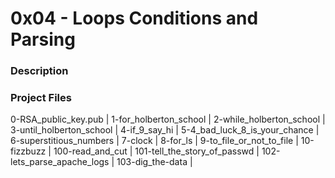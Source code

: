 # 0x04 - Loops Conditions and Parsing

### Description

### Project Files

0-RSA_public_key.pub |
1-for_holberton_school |
2-while_holberton_school |
3-until_holberton_school |
4-if_9_say_hi |
5-4_bad_luck_8_is_your_chance |
6-superstitious_numbers |
7-clock |
8-for_ls |
9-to_file_or_not_to_file |
10-fizzbuzz |
100-read_and_cut |
101-tell_the_story_of_passwd |
102-lets_parse_apache_logs |
103-dig_the-data |